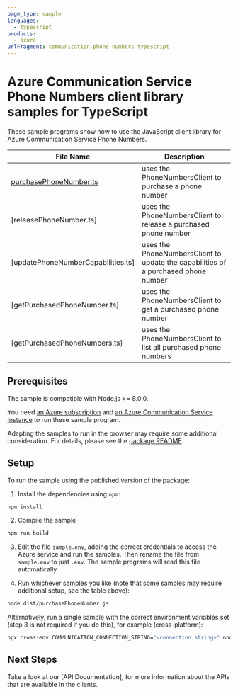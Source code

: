 ```yaml
---
page_type: sample
languages:
  - typescript
products:
  - azure
urlFragment: communication-phone-numbers-typescript
---
```


# Azure Communication Service Phone Numbers client library samples for TypeScript

These sample programs show how to use the JavaScript client library for Azure Communication Service Phone Numbers.

| **File Name**                                                     | **Description**                                                                    |
| ----------------------------------------------------------------- | ---------------------------------------------------------------------------------- |
| [purchasePhoneNumber.ts][purchasephonenumber]                     | uses the PhoneNumbersClient to purchase a phone number                             |
| [releasePhoneNumber.ts]<!--[releasephonenumber]-->                       | uses the PhoneNumbersClient to release a purchased phone number                    |
| [updatePhoneNumberCapabilities.ts]<!--[updatephonenumbercapabilities]--> | uses the PhoneNumbersClient to update the capabilities of a purchased phone number |
| [getPurchasedPhoneNumber.ts]<!--[getpurchasedphonenumber]-->             | uses the PhoneNumbersClient to get a purchased phone number                        |
| [getPurchasedPhoneNumbers.ts]<!--[getpurchasedphonenumbers]-->           | uses the PhoneNumbersClient to list all purchased phone numbers                    |

## Prerequisites

The sample is compatible with Node.js >= 8.0.0.

You need [an Azure subscription][freesub] and [an Azure Communication Service Instance][azcomsvc] to run these sample program.

Adapting the samples to run in the browser may require some additional consideration. For details, please see the [package README][package].

## Setup

To run the sample using the published version of the package:

1. Install the dependencies using `npm`:

```bash
npm install
```

2. Compile the sample

```bash
npm run build
```

3. Edit the file `sample.env`, adding the correct credentials to access the Azure service and run the samples. Then rename the file from `sample.env` to just `.env`. The sample programs will read this file automatically.

4. Run whichever samples you like (note that some samples may require additional setup, see the table above):

```bash
node dist/purchasePhoneNumber.js
```

Alternatively, run a single sample with the correct environment variables set (step 3 is not required if you do this), for example (cross-platform):

```bash
npx cross-env COMMUNICATION_CONNECTION_STRING="<connection string>" node dist/purchasePhoneNumber.js
```

## Next Steps

Take a look at our [API Documentation],<!--[apiref]--> for more information about the APIs that are available in the clients.

[purchasephonenumber]: https://github.com/Azure/azure-sdk-for-js/blob/master/sdk/communication/communication-phone-numbers/samples/typescript/src/purchasePhoneNumber.ts
[releasephonenumber]: https://github.com/Azure/azure-sdk-for-js/blob/master/sdk/communication/communication-phone-numbers/samples/typescript/src/releasePhoneNumber.ts
[updatephonenumbercapabilities]: https://github.com/Azure/azure-sdk-for-js/blob/master/sdk/communication/communication-phone-numbers/samples/typescript/src/updatePhoneNumberCapabilities.ts
[getpurchasedphonenumber]: https://github.com/Azure/azure-sdk-for-js/blob/master/sdk/communication/communication-phone-numbers/samples/typescript/src/getPurchasedPhoneNumber.ts
[getpurchasedphonenumbers]: https://github.com/Azure/azure-sdk-for-js/blob/master/sdk/communication/communication-phone-numbers/samples/typescript/src/getPurchasedPhoneNumbers.ts
[apiref]: https://docs.microsoft.com/javascript/api/@azure/communication-phone-numbers
[azcomsvc]: https://docs.microsoft.com/azure/communication-services/quickstarts/create-communication-resource?tabs=windows&pivots=platform-azp
[freesub]: https://azure.microsoft.com/free/
[package]: https://github.com/Azure/azure-sdk-for-js/blob/master/sdk/communication/communication-phone-numbers/README.md

